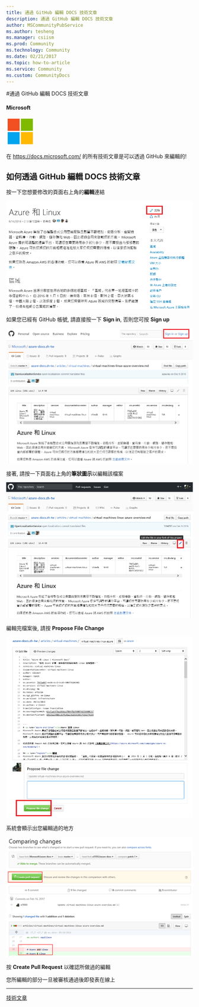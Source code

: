```yaml
---
title: 通過 GitHub 編輯 DOCS 技術文章
description: 通過 GitHub 編輯 DOCS 技術文章
author: MSCommunityPubService
ms.author: tesheng
ms.manager: csiism
ms.prod: Community
ms.technology: Community
ms.date: 02/21/2017
ms.topic: how-to-article
ms.service: Community
ms.custom: CommunityDocs
---
```


#通過 GitHub 編輯 DOCS 技術文章

#### Microsoft

![](./img/TA17022101/image1.png)

在 <https://docs.microsoft.com/> 的所有技術文章是可以透過 GitHub
來編輯的!

如何透過 GitHub 編輯 DOCS 技術文章
----------------------------------

按一下您想要修改的頁面右上角的**編輯**連結

![](./img/TA17022101/image2.png)

如果您已經有 GitHub 帳號, 請直接按一下 **Sign in**, 否則您可按 **Sign
up**

![](./img/TA17022101/image3.png)

接著, 請按一下頁面右上角的**筆狀圖示**以編輯該檔案

![](./img/TA17022101/image4.png)

編輯完檔案後, 請按 **Propose File Change**

![](./img/TA17022101/image5.png)

系統會顯示出您編輯過的地方

![](./img/TA17022101/image6.png)

按 **Create Pull Request** 以確認所做過的編輯

您所編輯的部分一旦被審核通過後即發表在線上

  ----------------------------------------------------------------------------------------------
[技術文章](http://aka.ms/MSDNTaiwan)